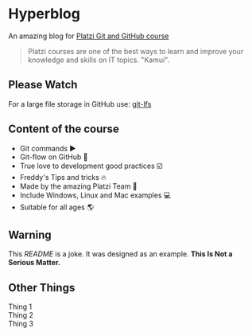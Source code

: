 # Hyperblog

An amazing blog for [Platzi Git and GitHub course](https://platzi.com/cursos/git-github/)
> Platzi courses are one of the best ways to learn and improve your knowledge and skills on IT topics.
>"Kamui".

## Please Watch

For a large file storage in GitHub use:
[git-lfs](https://git-lfs.github.com/)

## Content of the course

* Git commands ▶️
* Git-flow on GitHub 🚀
* True love to development good practices ☑️
* Freddy's Tips and tricks 🔥
* Made by the amazing Platzi Team 💚
* Include Windows, Linux and Mac examples 💻
* Suitable for all ages 🌎

## Warning

This *README* is a joke. It was designed as an example. **This Is Not a Serious Matter.**

## Other Things

Thing 1\
Thing 2\
Thing 3
